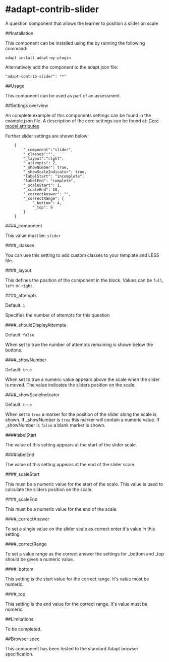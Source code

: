 #adapt-contrib-slider
====================

A question component that allows the learner to position a slider on scale


##Installation
 
This component can be installed using the  by running the following command:

`adapt install adapt-my-plugin`

Alternatively add the component to the adapt.json file:

`"adapt-contrib-slider": "*"` 
 
 
##Usage
 
This component can be used as part of an assessment.
 
 
##Settings overview
 
An complete example of this components settings can be found in the example.json file. A description of the core settings can be found at: [Core model attributes](https://github.com/adaptlearning/adapt_framework/wiki/Core-model-attributes)

Further slider settings are shown below:
```
    {
        "_component":"slider",
        "_classes":"",
        "_layout":"right",
        "_attempts": 2,
        "_showNumber": true,
        "_showScaleIndicator": true,
        "labelStart": "incomplete",
        "labelEnd": "complete",
        "_scaleStart": 1,
        "_scaleEnd": 10,
        "_correctAnswer": "",
        "_correctRange": {
            "_bottom": 4,
            "_top": 9
        }
    }
```

####_component

This value must be: `slider`

####_classes

You can use this setting to add custom classes to your template and LESS file.

####_layout

This defines the position of the component in the block. Values can be `full`, `left` or `right`. 

####_attempts

Default: `1`

Specifies the number of attempts for this question

####_shouldDisplayAttempts

Default: `false`

When set to true the number of attempts remaining is shown below the buttons.

####_showNumber

Default: `true`

When set to true a numeric value appears above the scale when the slider is moved. The value indicates the sliders position on the scale.

####_showScaleIndicator

Default: `true`

When set to `true` a marker for the position of the slider along the scale is shown. If _showNumber is `true` this marker will contain a numeric value. If _showNumber is `false` a blank marker is shown.

####labelStart

The value of this setting appears at the start of the slider scale.

####labelEnd

The value of this setting appears at the end of the slider scale.

####_scaleStart

This must be a numeric value for the start of the scale. This value is used to calculate the sliders position on the scale.

####_scaleEnd

This must be a numeric value for the end of the scale.

####_correctAnswer

To set a single value on the slider scale as correct enter it's value in this setting.

####_correctRange

To set a value range as the correct answer the settings for _bottom and _top should be given a numeric value.

####_bottom

This setting is the start value for the correct range. It's value must be numeric.

####_top

This setting is the end value for the correct range. It's value must be numeric.
 
##Limitations
 
To be completed.
 
##Browser spec
 
This component has been tested to the standard Adapt browser specification.
